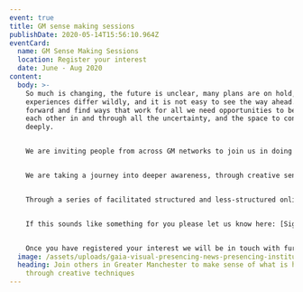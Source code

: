 ```yaml
---
event: true
title: GM sense making sessions
publishDate: 2020-05-14T15:56:10.964Z
eventCard:
  name: GM Sense Making Sessions
  location: Register your interest
  date: June - Aug 2020
content:
  body: >-
    So much is changing, the future is unclear, many plans are on hold, people’s
    experiences differ wildly, and it is not easy to see the way ahead. To move
    forward and find ways that work for all we need opportunities to be with
    each other in and through all the uncertainty, and the space to consider
    deeply.


    We are inviting people from across GM networks to join us in doing this.


    We are taking a journey into deeper awareness, through creative sense making- including moments of stillness, being with all the unknown and vulnerability that brings.


    Through a series of facilitated structured and less-structured online sessions we will go through a collective sense making process - welcoming what is happening and what is emerging for us around how may we all thrive in increased insecurity.


    If this sounds like something for you please let us know here: [Signup form](https://forms.gle/1peiGYY7D2um5P2T8)


    Once you have registered your interest we will be in touch with further details.
  image: /assets/uploads/gaia-visual-presencing-news-presencing-institute.html.png
  heading: Join others in Greater Manchester to make sense of what is happening
    through creative techniques
---
```

